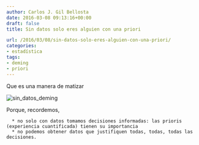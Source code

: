 ```yaml
---
author: Carlos J. Gil Bellosta
date: 2016-03-08 09:13:16+00:00
draft: false
title: Sin datos solo eres alguien con una priori

url: /2016/03/08/sin-datos-solo-eres-alguien-con-una-priori/
categories:
- estadística
tags:
- deming
- priori
---
```


Que es una manera de matizar

![sin_datos_deming](/wp-uploads/2016/03/sin_datos_deming.png)


Porque, recordemos,



	  * no solo con datos tomamos decisiones informadas: las prioris (experiencia cuantificada) tienen su importancia
	  * no podemos obtener datos que justifiquen todas, todas, todas las decisiones.



